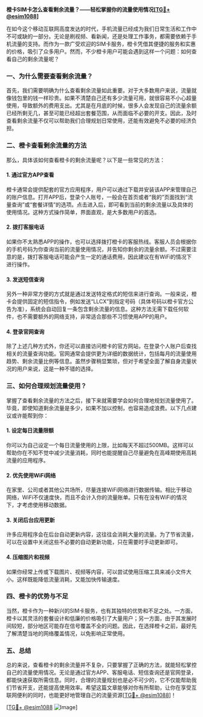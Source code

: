**橙卡SIM卡怎么查看剩余流量？——轻松掌握你的流量使用情况[[TG💪+ @esim1088](https://t.me/s/esim1088)]**

在如今这个移动互联网高度发达的时代，手机流量已经成为我们日常生活和工作中不可或缺的一部分。无论是刷视频、看新闻，还是处理工作事务，都需要依赖于手机流量的支持。而作为一款广受欢迎的SIM卡服务，橙卡凭借其便捷的服务和实惠的价格，吸引了众多用户。然而，不少橙卡用户可能会遇到这样一个问题：如何查看自己的剩余流量呢？

### 一、为什么需要查看剩余流量？

首先，我们需要明确为什么查看剩余流量如此重要。对于大多数用户来说，流量就像钱包里的钱一样珍贵。如果不清楚自己还有多少流量可用，就很容易不小心超量使用，导致额外的费用支出。尤其是在月底的时候，很多人会发现自己的流量余额已经所剩无几，甚至可能已经超出套餐范围，从而面临不必要的开支。因此，及时查看剩余流量不仅可以帮助我们合理规划日常使用，还能有效避免不必要的经济负担。

### 二、橙卡查看剩余流量的方法

那么，具体该如何查看橙卡的剩余流量呢？以下是一些常见的方法：

#### 1. **通过官方APP查看**

橙卡通常会提供配套的官方应用程序，用户可以通过下载并安装该APP来管理自己的账户信息。打开APP后，登录个人账号，一般会在首页或者“我的”页面找到“流量查询”或“套餐详情”的选项。点击进入后，即可看到当前的剩余流量以及具体的使用情况。这种方式操作简单，界面直观，是大多数用户的首选。

#### 2. **拨打客服电话**

如果你不太熟悉APP的操作，也可以选择拨打橙卡的客服热线。客服人员会根据你的手机号码为你查询当前的流量使用情况，并告知你剩余的流量余额。不过需要注意的是，拨打客服电话可能会产生一定的通话费用，因此建议在有WiFi的情况下进行操作。

#### 3. **发送短信查询**

另外一种非常方便的方式就是通过发送特定格式的短信来进行查询。一般来说，橙卡会提供固定的短信指令，例如发送“LLCX”到指定号码（具体号码以橙卡官方公告为准），系统会自动回复一条包含剩余流量的信息。这种方法无需下载任何软件，也不需要额外的网络支持，非常适合那些不习惯使用APP的用户。

#### 4. **登录官网查询**

除了上述几种方式外，你还可以直接访问橙卡的官方网站，在登录个人账户后查找相关的流量查询功能。官网通常会提供更为详细的数据统计，包括每月的流量使用趋势、剩余流量比例等信息。虽然步骤稍显繁琐，但对于希望全面了解自身流量状况的用户来说，这是一种不错的选择。

### 三、如何合理规划流量使用？

掌握了查看剩余流量的方法之后，接下来就需要学会如何合理地规划流量使用了。毕竟，即使知道剩余流量是多少，如果不加以控制，也容易造成浪费。以下几点建议或许能帮到你：

#### 1. **设定每日流量限额**

你可以为自己设定一个每日流量使用的上限，比如每天不超过500MB。这样可以帮助你在不知不觉中减少流量消耗，同时也能提醒自己尽量避免在高峰期使用高耗流量的应用程序。

#### 2. **优先使用WiFi网络**

在家里、公司或者其他公共场所，尽量连接WiFi网络进行数据传输。相比于移动网络，WiFi不仅速度快，而且不会计入你的流量账单。只有在没有WiFi的情况下，才考虑使用移动数据。

#### 3. **关闭后台应用更新**

许多应用程序会在后台自动更新内容，这往往会消耗大量的流量。为了节省流量，可以在设置中关闭这些不必要的自动更新功能，只在需要时手动更新即可。

#### 4. **压缩图片和视频**

如果你经常上传或下载图片、视频等内容，可以尝试使用压缩工具来减小文件大小。这样既能降低流量消耗，又能加快传输速度。

### 四、橙卡的优势与不足

当然，橙卡作为一种新兴的SIM卡服务，也有其独特的优势和不足之处。一方面，橙卡以其灵活的套餐设计和低廉的价格吸引了大量用户；另一方面，由于其发展时间较短，部分地区可能存在信号覆盖不全的问题。因此，在选择橙卡之前，最好先了解清楚当地的网络覆盖情况，以免影响正常使用。

### 五、总结

总的来说，查看橙卡的剩余流量并不复杂，只要掌握了正确的方法，就能轻松掌控自己的流量使用情况。无论是通过官方APP、客服电话、短信查询还是官网登录，都能快速获取所需信息。同时，合理的流量规划也是必不可少的，它不仅能帮助我们节省开支，还能提高使用效率。希望这篇文章能够对你有所帮助，让你在享受互联网便利的同时，也能更好地管理自己的流量资源[[TG💪+ @esim1088](https://t.me/s/esim1088)]！

[[TG💪+ @esim1088](https://t.me/s/esim1088) ![Image](https://i.postimg.cc/4NQfJmqS/Snipaste-2025-05-13-00-14-12.png)]